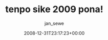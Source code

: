 ---
title: 'tenpo sike 2009 pona!'
posts: 1
hash: 'lkveiTP1'
author: 'jan_sewe'
date: 2008-12-31T23:17:23+00:00
sources:
  - https://tokipona.yahoogroups.narkive.com/lkveiTP1
---